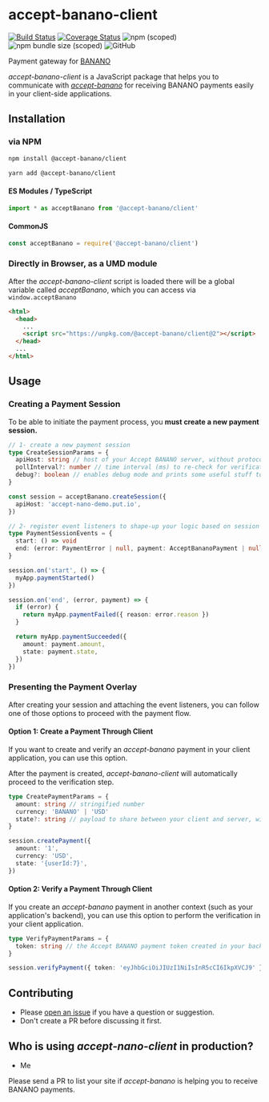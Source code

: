 # accept-banano-client

[![Build Status](https://travis-ci.com/tigwyk/accept-banano-client.svg?branch=master)](https://travis-ci.com/tigwyk/accept-banano-client)
[![Coverage Status](https://coveralls.io/repos/github/tigwyk/accept-banano-client/badge.svg?branch=master)](https://coveralls.io/github/tigwyk/accept-banano-client?branch=master)
![npm (scoped)](https://img.shields.io/npm/v/@accept-banano/client)
![npm bundle size (scoped)](https://img.shields.io/bundlephobia/minzip/@accept-banano/client)
![GitHub](https://img.shields.io/github/license/tigwyk/accept-banano-client)

Payment gateway for [BANANO](https://banano.cc)

_accept-banano-client_ is a JavaScript package that helps you to communicate with [_accept-banano_](https://github.com/tigwyk/accept-banano) for receiving BANANO payments easily in your client-side applications.

## Installation

### via NPM

```bash
npm install @accept-banano/client

yarn add @accept-banano/client
```

#### ES Modules / TypeScript

```ts
import * as acceptBanano from '@accept-banano/client'
```

#### CommonJS

```ts
const acceptBanano = require('@accept-banano/client')
```

### Directly in Browser, as a UMD module

After the _accept-banano-client_ script is loaded there will be a global variable called _acceptBanano_, which you can access via `window.acceptBanano`

```HTML
<html>
  <head>
    ...
    <script src="https://unpkg.com/@accept-banano/client@2"></script>
  </head>
  ...
</html>
```

## Usage

### Creating a Payment Session

To be able to initiate the payment process, you **must create a new payment session.**

```ts
// 1- create a new payment session
type CreateSessionParams = {
  apiHost: string // host of your Accept BANANO server, without protocol
  pollInterval?: number // time interval (ms) to re-check for verification of a payment (default: 3s)
  debug?: boolean // enables debug mode and prints some useful stuff to console
}

const session = acceptBanano.createSession({
  apiHost: 'accept-nano-demo.put.io',
})

// 2- register event listeners to shape-up your logic based on session events.
type PaymentSessionEvents = {
  start: () => void
  end: (error: PaymentError | null, payment: AcceptBananoPayment | null) => void
}

session.on('start', () => {
  myApp.paymentStarted()
})

session.on('end', (error, payment) => {
  if (error) {
    return myApp.paymentFailed({ reason: error.reason })
  }

  return myApp.paymentSucceeded({
    amount: payment.amount,
    state: payment.state,
  })
})
```

### Presenting the Payment Overlay

After creating your session and attaching the event listeners, you can follow one of those options to proceed with the payment flow.

#### Option 1: Create a Payment Through Client

If you want to create and verify an _accept-banano_ payment in your client application, you can use this option.

After the payment is created, _accept-banano-client_ will automatically proceed to the verification step.

```ts
type CreatePaymentParams = {
  amount: string // stringified number
  currency: 'BANANO' | 'USD'
  state?: string // payload to share between your client and server, will be embedded into the payment object
}

session.createPayment({
  amount: '1',
  currency: 'USD',
  state: '{userId:7}',
})
```

#### Option 2: Verify a Payment Through Client

If you create an _accept-banano_ payment in another context (such as your application's backend), you can use this option to perform the verification in your client application.

```ts
type VerifyPaymentParams = {
  token: string // the Accept BANANO payment token created in your backend application
}

session.verifyPayment({ token: 'eyJhbGciOiJIUzI1NiIsInR5cCI6IkpXVCJ9' })
```

## Contributing

- Please [open an issue](https://github.com/tigwyk/accept-banano-client/issues/new) if you have a question or suggestion.
- Don't create a PR before discussing it first.

## Who is using _accept-nano-client_ in production?

- Me

Please send a PR to list your site if _accept-banano_ is helping you to receive BANANO payments.
